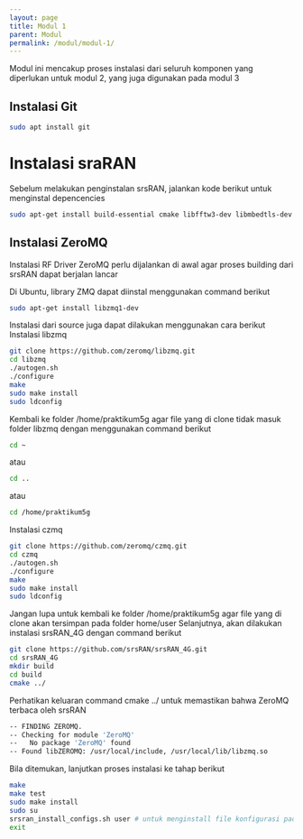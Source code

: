 ```yaml
---
layout: page
title: Modul 1
parent: Modul
permalink: /modul/modul-1/
---
```

Modul ini mencakup proses instalasi dari seluruh komponen yang diperlukan untuk modul 2, yang juga digunakan pada modul 3

## Instalasi Git

  ```bash
  sudo apt install git
  ```
# Instalasi sraRAN
Sebelum melakukan penginstalan srsRAN, jalankan kode berikut untuk menginstal depencencies
  ```bash
  sudo apt-get install build-essential cmake libfftw3-dev libmbedtls-dev libboost-program-options-dev libconfig++-dev libsctp-dev
  ```
## Instalasi ZeroMQ
Instalasi RF Driver ZeroMQ perlu dijalankan di awal agar proses building dari srsRAN dapat berjalan lancar

Di Ubuntu, library ZMQ dapat diinstal menggunakan command berikut
  ```bash
  sudo apt-get install libzmq1-dev
  ```
Instalasi dari source juga dapat dilakukan menggunakan cara berikut
Instalasi libzmq
  ```bash
  git clone https://github.com/zeromq/libzmq.git
  cd libzmq
  ./autogen.sh
  ./configure
  make
  sudo make install
  sudo ldconfig
  ```
Kembali ke folder /home/praktikum5g agar file yang di clone tidak masuk folder libzmq dengan menggunakan command berikut
  ```bash
  cd ~
  ```
atau
  ```bash
  cd ..
  ```
atau
  ```bash
  cd /home/praktikum5g
  ```
Instalasi czmq
  ```bash
  git clone https://github.com/zeromq/czmq.git
  cd czmq
  ./autogen.sh
  ./configure
  make
  sudo make install
  sudo ldconfig
  ```
Jangan lupa untuk kembali ke folder /home/praktikum5g agar file yang di clone akan tersimpan pada folder home/user
Selanjutnya, akan dilakukan instalasi srsRAN_4G dengan command berikut
  ```bash
  git clone https://github.com/srsRAN/srsRAN_4G.git
  cd srsRAN_4G
  mkdir build
  cd build
  cmake ../
  ```
Perhatikan keluaran command cmake ../ untuk memastikan bahwa ZeroMQ terbaca oleh srsRAN
  ```bash
  -- FINDING ZEROMQ.
  -- Checking for module 'ZeroMQ'
  --   No package 'ZeroMQ' found
  -- Found libZEROMQ: /usr/local/include, /usr/local/lib/libzmq.so
  ```
Bila ditemukan, lanjutkan proses instalasi ke tahap berikut
  ```bash
  make
  make test
  sudo make install
  sudo su
  srsran_install_configs.sh user # untuk menginstall file konfigurasi pada /root/.config/srsran/
  exit
  ```
